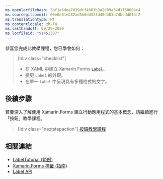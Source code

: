 ```yaml
---
ms.openlocfilehash: 5bf1a6dea7d39dcf4601b3a2d09a34d1f50004c4
ms.sourcegitcommit: 00e6a61eb82ad5b0dd323d48d483a74bedd814f2
ms.translationtype: HT
ms.contentlocale: zh-TW
ms.lasthandoff: 09/29/2020
ms.locfileid: "91451387"
---
```

恭喜您完成此教學課程，您已學會如何：

> [!div class="checklist"]
>
> - 在 XAML 中建立 Xamarin.Forms [`Label`](xref:Xamarin.Forms.Label)。
> - 變更 `Label` 的外觀。
> - 在單一 `Label` 中呈現具有多種格式的文字。

## <a name="next-steps"></a>後續步驟

若要深入了解使用 Xamarin.Forms 建立行動應用程式的基本概念，請繼續進行「按鈕」教學課程。

> [!div class="nextstepaction"]
> [按鈕教學課程](~/get-started/tutorials/button/index.yml)

## <a name="related-links"></a>相關連結

- [LabelTutorial (範例)](/samples/xamarin/xamarin-forms-samples/getstarted-tutorials-labeltutorial/)
- [Xamarin.Forms 標籤 (指南)](~/xamarin-forms/user-interface/text/label.md)
- [Label API](xref:Xamarin.Forms.Label)